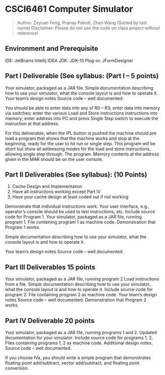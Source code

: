# CSCI6461 Computer Simulator

> Author: Zeyuan Feng; Pranay Patodi; Zhen Wang (Sorted by last name)
Disclaimer: Please do not use the code on class project without reference!

## Environment and Prerequisite

IDE:      JetBrains Intellij IDEA
JDK:      JDK-13
Plug-in:  JFormDesigner

## Part I Deliverable (See syllabus: (Part I – 5 points)

Your simulator, packaged as a JAR file.
Simple documentation describing how to use your simulator, what the console layout is and how to operate it.
Your team’s design notes
Source code – well documented.

You should be able to enter data into any of R0 – R3; enter data into memory via switches; enter the various Load and Store instructions instructions into memory; enter address into PC and press Single Step switch to execute the instruction at that address.

For this deliverable, when the IPL button is pushed the machine should pre load a program that shows that the machine works and stop at the beginning, ready for the user to hit run or single step.  This program will be short but show all addressing modes for the load and store instructions, allowing single step through. The program.  Memory contents at the address given in the MAR should be on the user console.  

## Part II Deliverables (See syllabus): (10 Points)

1. Cache Design and Implementation
2. Have all instructions working except Part IV 
3. Have your cache design at least coded out if not working

Demonstrate that individual instructions work. 
Your user interface, e.g., operator’s console should be used to test instructions, etc. Include source code for Program 1.
Your simulator, packaged as a JAR file, running program 1.
File containing program 1 as machine code.
Demonstration that Program 1 works.

Simple documentation describing how to use your simulator, what the console layout is and how to operate it.

Your team’s design notes
Source code – well documented.

## Part III Deliverables 15 points

Your simulator, packaged as a JAR file, running program 2
Load instructions from a file.
Simple documentation describing how to use your simulator, what the console layout is and how to operate it. Include source code for program 2.
File containing program 2 as machine code.
Your team’s design notes
Source code – well documented.
Demonstration that Program 2 works.

## Part IV Deliverable 20 points

Your simulator, packaged as a JAR file, running programs 1 and 2.
Updated documentation for your simulator. Include source code for programs 1, 2.
Files containing programs 1, 2 as machine code.
Additional design notes.
Source code – well documented.

If you choose IVa, you should write a simple program that demonstrates floating point add/subtract, vector add/subtract, and floating point conversion.
